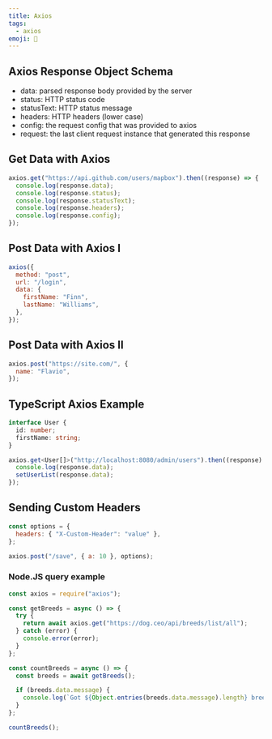 ```yaml
---
title: Axios
tags:
  - axios
emoji: 👋
---
```


## Axios Response Object Schema

- data: parsed response body provided by the server
- status: HTTP status code
- statusText: HTTP status message
- headers: HTTP headers (lower case)
- config: the request config that was provided to axios
- request: the last client request instance that generated this response

## Get Data with Axios

```js
axios.get("https://api.github.com/users/mapbox").then((response) => {
  console.log(response.data);
  console.log(response.status);
  console.log(response.statusText);
  console.log(response.headers);
  console.log(response.config);
});
```

## Post Data with Axios I

```js
axios({
  method: "post",
  url: "/login",
  data: {
    firstName: "Finn",
    lastName: "Williams",
  },
});
```

## Post Data with Axios II

```js
axios.post("https://site.com/", {
  name: "Flavio",
});
```

## TypeScript Axios Example

```ts
interface User {
  id: number;
  firstName: string;
}

axios.get<User[]>("http://localhost:8080/admin/users").then((response) => {
  console.log(response.data);
  setUserList(response.data);
});
```

## Sending Custom Headers

```js
const options = {
  headers: { "X-Custom-Header": "value" },
};

axios.post("/save", { a: 10 }, options);
```

### Node.JS query example

```js
const axios = require("axios");

const getBreeds = async () => {
  try {
    return await axios.get("https://dog.ceo/api/breeds/list/all");
  } catch (error) {
    console.error(error);
  }
};

const countBreeds = async () => {
  const breeds = await getBreeds();

  if (breeds.data.message) {
    console.log(`Got ${Object.entries(breeds.data.message).length} breeds`);
  }
};

countBreeds();
```

